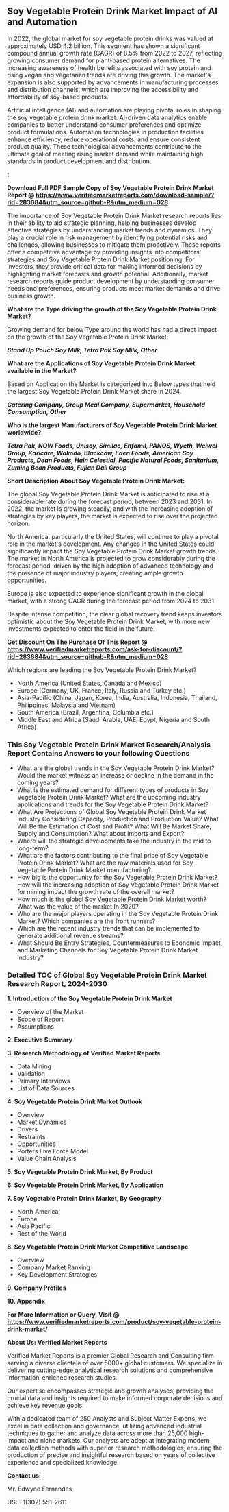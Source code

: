 <h2>Soy Vegetable Protein Drink Market Impact of AI and Automation</h2><p>In 2022, the global market for soy vegetable protein drinks was valued at approximately USD 4.2 billion. This segment has shown a significant compound annual growth rate (CAGR) of 8.5% from 2022 to 2027, reflecting growing consumer demand for plant-based protein alternatives. The increasing awareness of health benefits associated with soy protein and rising vegan and vegetarian trends are driving this growth. The market's expansion is also supported by advancements in manufacturing processes and distribution channels, which are improving the accessibility and affordability of soy-based products.</p><p>Artificial intelligence (AI) and automation are playing pivotal roles in shaping the soy vegetable protein drink market. AI-driven data analytics enable companies to better understand consumer preferences and optimize product formulations. Automation technologies in production facilities enhance efficiency, reduce operational costs, and ensure consistent product quality. These technological advancements contribute to the ultimate goal of meeting rising market demand while maintaining high standards in product development and distribution.</p>t</p><p id="" class=""><strong>Download Full PDF Sample Copy of Soy Vegetable Protein Drink Market Report @ <a href="https://www.verifiedmarketreports.com/download-sample/?rid=283684&utm_source=github-R&utm_medium=028" target="_blank">https://www.verifiedmarketreports.com/download-sample/?rid=283684&utm_source=github-R&utm_medium=028</a></strong></p><p>The importance of&nbsp;Soy Vegetable Protein Drink Market research reports lies in their ability to aid strategic planning, helping businesses develop effective strategies by understanding market trends and dynamics. They play a crucial role in risk management by identifying potential risks and challenges, allowing businesses to mitigate them proactively. These reports offer a competitive advantage by providing insights into competitors' strategies and Soy Vegetable Protein Drink Market positioning. For investors, they provide critical data for making informed decisions by highlighting market forecasts and growth potential. Additionally, market research reports guide product development by understanding consumer needs and preferences, ensuring products meet market demands and drive business growth.</p><p><strong>What are the&nbsp;Type driving the growth of the Soy Vegetable Protein Drink Market?</strong></p><p id="" class="">Growing demand for below Type around the world has had a direct impact on the growth of the Soy Vegetable Protein Drink Market:</p><em><strong>Stand Up Pouch Soy Milk, Tetra Pak Soy Milk, Other</strong></em></p><strong>What are the&nbsp;Applications&nbsp;of Soy Vegetable Protein Drink Market available in the Market?</strong></p><p id="" class="">Based on Application the Market is categorized into Below types that held the largest Soy Vegetable Protein Drink Market share In 2024.</p><em><strong>Catering Company, Group Meal Company, Supermarket, Household Consumption, Other</strong></em></p><strong>Who is the largest Manufacturers of Soy Vegetable Protein Drink Market worldwide?</strong></p><p><em><strong>Tetra Pak, NOW Foods, Unisoy, Similac, Enfamil, PANOS, Wyeth, Weiwei Group, Karicare, Wakodo, Blackcow, Eden Foods, American Soy Products, Dean Foods, Hain Celestial, Pacific Natural Foods, Sanitarium, Zuming Bean Products, Fujian Dali Group</strong></em></p><p id="" class=""><strong>Short Description About Soy Vegetable Protein Drink Market:</strong></p><p>The global Soy Vegetable Protein Drink Market is anticipated to rise at a considerable rate during the forecast period, between 2023 and 2031. In 2022, the market is growing steadily, and with the increasing adoption of strategies by key players, the market is expected to rise over the projected horizon.</p><p>North America, particularly the United States, will continue to play a pivotal role in the market's development. Any changes in the United States could significantly impact the Soy Vegetable Protein Drink Market growth trends. The market in North America is projected to grow considerably during the forecast period, driven by the high adoption of advanced technology and the presence of major industry players, creating ample growth opportunities.</p><p>Europe is also expected to experience significant growth in the global market, with a strong CAGR during the forecast period from 2024 to 2031.</p><p>Despite intense competition, the clear global recovery trend keeps investors optimistic about the Soy Vegetable Protein Drink Market, with more new investments expected to enter the field in the future.</p><p id="" class=""><strong>Get Discount On The Purchase Of This Report @ <a href="https://www.verifiedmarketreports.com/ask-for-discount/?rid=283684&utm_source=github-R&utm_medium=028" target="_blank">https://www.verifiedmarketreports.com/ask-for-discount/?rid=283684&utm_source=github-R&utm_medium=028</a></strong></p>Which regions are leading the Soy Vegetable Protein Drink Market?</p><ul><li>North America (United States, Canada and Mexico)</li><li>Europe (Germany, UK, France, Italy, Russia and Turkey etc.)</li><li>Asia-Pacific (China, Japan, Korea, India, Australia, Indonesia, Thailand, Philippines, Malaysia and Vietnam)</li><li>South America (Brazil, Argentina, Columbia etc.)</li><li>Middle East and Africa (Saudi Arabia, UAE, Egypt, Nigeria and South Africa)</li></ul><h3 id="" class="">This Soy Vegetable Protein Drink Market Research/Analysis Report Contains Answers to your following Questions</h3><ul><li>What are the global trends in the Soy Vegetable Protein Drink Market? Would the market witness an increase or decline in the demand in the coming years?</li><li>What is the estimated demand for different types of products in Soy Vegetable Protein Drink Market? What are the upcoming industry applications and trends for the Soy Vegetable Protein Drink Market?</li><li>What Are Projections of Global Soy Vegetable Protein Drink Market Industry Considering Capacity, Production and Production Value? What Will Be the Estimation of Cost and Profit? What Will Be Market Share, Supply and Consumption? What about imports and Export?</li><li>Where will the strategic developments take the industry in the mid to long-term?</li><li>What are the factors contributing to the final price of Soy Vegetable Protein Drink Market? What are the raw materials used for Soy Vegetable Protein Drink Market manufacturing?</li><li>How big is the opportunity for the Soy Vegetable Protein Drink Market? How will the increasing adoption of Soy Vegetable Protein Drink Market for mining impact the growth rate of the overall market?</li><li>How much is the global Soy Vegetable Protein Drink Market worth? What was the value of the market In 2020?</li><li>Who are the major players operating in the Soy Vegetable Protein Drink Market? Which companies are the front runners?</li><li>Which are the recent industry trends that can be implemented to generate additional revenue streams?</li><li>What Should Be Entry Strategies, Countermeasures to Economic Impact, and Marketing Channels for Soy Vegetable Protein Drink Market Industry?</li></ul><h3 id="" class="">Detailed TOC of Global Soy Vegetable Protein Drink Market Research Report, 2024-2030</h3><p id="" class=""><strong>1. Introduction of the Soy Vegetable Protein Drink Market</strong></p><ul><li>Overview of the Market</li><li>Scope of Report</li><li>Assumptions</li></ul><p id="" class=""><strong>2. Executive Summary</strong></p><p id="" class=""><strong>3. Research Methodology of Verified Market Reports</strong></p><ul><li>Data Mining</li><li>Validation</li><li>Primary Interviews</li><li>List of Data Sources</li></ul><p id="" class=""><strong>4. Soy Vegetable Protein Drink Market Outlook</strong></p><ul><li>Overview</li><li>Market Dynamics</li><li>Drivers</li><li>Restraints</li><li>Opportunities</li><li>Porters Five Force Model</li><li>Value Chain Analysis</li></ul><p id="" class=""><strong>5. Soy Vegetable Protein Drink Market, By Product</strong></p><p id="" class=""><strong>6. Soy Vegetable Protein Drink Market, By Application</strong></p><p id="" class=""><strong>7. Soy Vegetable Protein Drink Market, By Geography</strong></p><ul><li>North America</li><li>Europe</li><li>Asia Pacific</li><li>Rest of the World</li></ul><p id="" class=""><strong>8. Soy Vegetable Protein Drink Market Competitive Landscape</strong></p><ul><li>Overview</li><li>Company Market Ranking</li><li>Key Development Strategies</li></ul><p id="" class=""><strong>9. Company Profiles</strong></p><p id="" class=""><strong>10. Appendix</strong></p><p id="" class=""><strong>For More Information or Query, Visit @ <a href="https://www.verifiedmarketreports.com/product/soy-vegetable-protein-drink-market/" target="_blank">https://www.verifiedmarketreports.com/product/soy-vegetable-protein-drink-market/</a></strong></p><p id="" class=""><strong>About Us: Verified Market Reports</strong></p><p id="" class="">Verified Market Reports is a premier Global Research and Consulting firm serving a diverse clientele of over 5000+ global customers. We specialize in delivering cutting-edge analytical research solutions and comprehensive information-enriched research studies.</p><p id="" class="">Our expertise encompasses strategic and growth analyses, providing the crucial data and insights required to make informed corporate decisions and achieve key revenue goals.</p><p id="" class="">With a dedicated team of 250 Analysts and Subject Matter Experts, we excel in data collection and governance, utilizing advanced industrial techniques to gather and analyze data across more than 25,000 high-impact and niche markets. Our analysts are adept at integrating modern data collection methods with superior research methodologies, ensuring the production of precise and insightful research based on years of collective experience and specialized knowledge.</p><p id="" class=""><strong>Contact us:</strong></p><p id="" class="">Mr. Edwyne Fernandes</p><p id="" class="">US: +1(302) 551-2611</p>